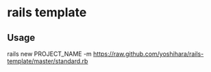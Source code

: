 # rails template

## Usage

  rails new PROJECT_NAME -m https://raw.github.com/yoshihara/rails-template/master/standard.rb
